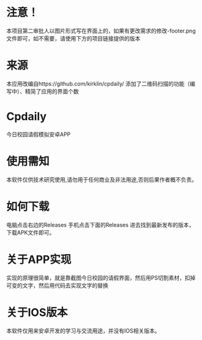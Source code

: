 # 注意！

本项目第二审批人以图片形式写在界面上的，如果有更改需求的修改-footer.png文件即可，如不需要，请使用下方的项目链接提供的版本

# 来源

本应用改编自https://github.com/kirklin/cpdaily/
添加了二维码扫描的功能（编写中）、精简了应用的界面个数

# Cpdaily

今日校园请假模拟安卓APP

# 使用需知

本软件仅供技术研究使用,请勿用于任何商业及非法用途,否则后果作者概不负责。

# 如何下载

电脑点击右边的Releases
手机点击下面的Releases
进去找到最新发布的版本，下载APK文件即可。

# 关于APP实现

实现的原理很简单，就是靠截图今日校园的请假界面，然后用PS切割素材，扣掉可变的文字，然后用代码去实现文字的替换

# 关于IOS版本

本软件仅用来安卓开发的学习与交流用途，并没有IOS相关版本。
